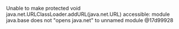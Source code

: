 Unable to make protected void java.net.URLClassLoader.addURL(java.net.URL) accessible: module java.base does not "opens java.net" to unnamed module @17d99928
